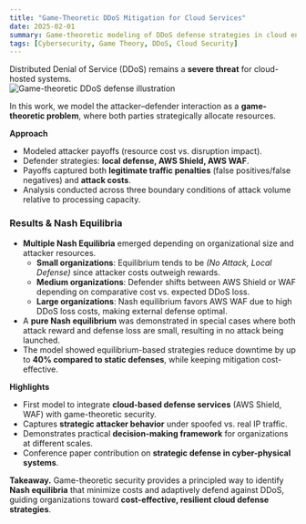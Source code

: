 ```yaml
---
title: "Game-Theoretic DDoS Mitigation for Cloud Services"
date: 2025-02-01
summary: Game-theoretic modeling of DDoS defense strategies in cloud environments, balancing attacker and defender costs with optimal mitigation.
tags: [Cybersecurity, Game Theory, DDoS, Cloud Security]
---
```


Distributed Denial of Service (DDoS) remains a **severe threat** for cloud-hosted systems.  
![Game-theoretic DDoS defense illustration](/uploads/game_theory.jpg)

In this work, we model the attacker–defender interaction as a **game-theoretic problem**, where both parties strategically allocate resources.

**Approach**
- Modeled attacker payoffs (resource cost vs. disruption impact).  
- Defender strategies: **local defense, AWS Shield, AWS WAF**.  
- Payoffs captured both **legitimate traffic penalties** (false positives/false negatives) and **attack costs**.  
- Analysis conducted across three boundary conditions of attack volume relative to processing capacity.  

### Results & Nash Equilibria
- **Multiple Nash Equilibria** emerged depending on organizational size and attacker resources.  
  - **Small organizations**: Equilibrium tends to be *(No Attack, Local Defense)* since attacker costs outweigh rewards. 
  - **Medium organizations**: Defender shifts between AWS Shield or WAF depending on comparative cost vs. expected DDoS loss.  
  - **Large organizations**: Nash equilibrium favors AWS WAF due to high DDoS loss costs, making external defense optimal.  
- A **pure Nash equilibrium** was demonstrated in special cases where both attack reward and defense loss are small, resulting in no attack being launched.  
- The model showed equilibrium-based strategies reduce downtime by up to **40% compared to static defenses**, while keeping mitigation cost-effective.  

**Highlights**
- First model to integrate **cloud-based defense services** (AWS Shield, WAF) with game-theoretic security.  
- Captures **strategic attacker behavior** under spoofed vs. real IP traffic.  
- Demonstrates practical **decision-making framework** for organizations at different scales.  
- Conference paper contribution on **strategic defense in cyber-physical systems**.  

**Takeaway.** Game-theoretic security provides a principled way to identify **Nash equilibria** that minimize costs and adaptively defend against DDoS, guiding organizations toward **cost-effective, resilient cloud defense strategies**.
